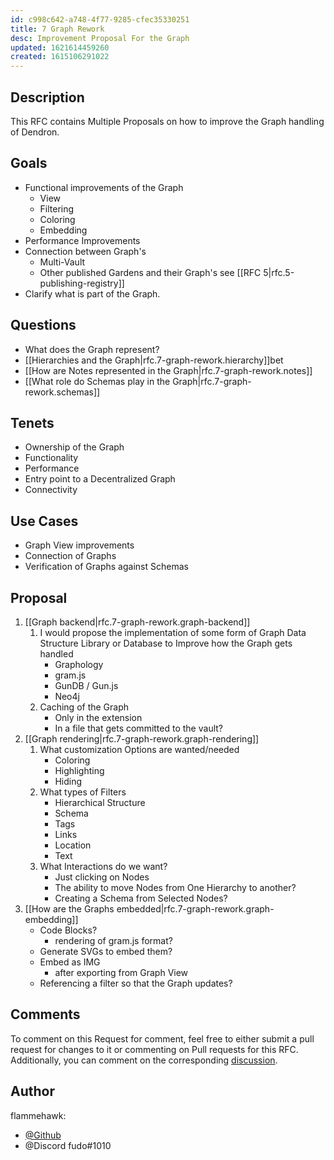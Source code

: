 ```yaml
---
id: c998c642-a748-4f77-9285-cfec35330251
title: 7 Graph Rework
desc: Improvement Proposal For the Graph
updated: 1621614459260
created: 1615106291022
---
```


## Description

This RFC contains Multiple Proposals on how to improve the Graph handling of Dendron.

## Goals

-   Functional improvements of the Graph
    -   View
    -   Filtering
    -   Coloring
    -   Embedding
-   Performance Improvements
-   Connection between Graph's
    -   Multi-Vault
    -   Other published Gardens and their Graph's see [[RFC 5|rfc.5-publishing-registry]]
-   Clarify what is part of the Graph.

## Questions

-   What does the Graph represent?
-   [[Hierarchies and the Graph|rfc.7-graph-rework.hierarchy]]bet
-   [[How are Notes represented in the Graph|rfc.7-graph-rework.notes]]
-   [[What role do Schemas play in the Graph|rfc.7-graph-rework.schemas]]

## Tenets

-   Ownership of the Graph
-   Functionality
-   Performance
-   Entry point to a Decentralized Graph
-   Connectivity

## Use Cases

-   Graph View improvements
-   Connection of Graphs
-   Verification of Graphs against Schemas

## Proposal

1. [[Graph backend|rfc.7-graph-rework.graph-backend]]
    1. I would propose the implementation of some form of Graph Data Structure Library or Database to Improve how the Graph gets handled
        - Graphology
        - gram.js
        - GunDB / Gun.js
        - Neo4j
    2. Caching of the Graph
        - Only in the extension
        - In a file that gets committed to the vault?
2. [[Graph rendering|rfc.7-graph-rework.graph-rendering]]
    1. What customization Options are wanted/needed
        - Coloring
        - Highlighting
        - Hiding
    2. What types of Filters
        - Hierarchical Structure
        - Schema
        - Tags
        - Links
        - Location
        - Text
    3. What Interactions do we want?
        - Just clicking on Nodes
        - The ability to move Nodes from One Hierarchy to another?
        - Creating a Schema from Selected Nodes?
3. [[How are the Graphs embedded|rfc.7-graph-rework.graph-embedding]]
    - Code Blocks?
        - rendering of gram.js format?
    - Generate SVGs to embed them?
    - Embed as IMG
        - after exporting from Graph View
    - Referencing a filter so that the Graph updates?

## Comments

To comment on this Request for comment, feel free to either submit a pull request for changes to it or commenting on Pull requests for this RFC.
Additionally, you can comment on the corresponding [discussion](https://github.com/dendronhq/dendron/discussions/615).

## Author

flammehawk:

-   [@Github](https://github.com/flammehawk)
-   @Discord fudo#1010
